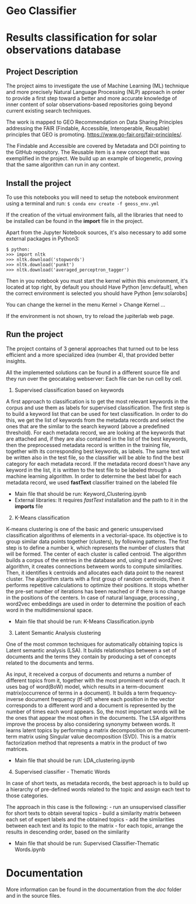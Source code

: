 # Geo Classifier
# Results classification for solar observations database

## Project Description

The project aims to investigate the use of Machine Learning (ML) technique and more precisely
Natural Language Processing (NLP) approach in order to provide a first step toward a better
and more accurate knowledge of inner content of solar observations-based repositories going
beyond current existing search techniques.

The work is mapped to GEO Recommendation on Data Sharing Principles addressing the FAIR
(Findable, Accessible, Interoperable, Reusable) principles that GEO is promoting.
https://www.go-fair.org/fair-principles/.

The Findable and Accessible are covered by Metadata and DOI pointing to the GitHub repository.
The Reusable item is a new concept that was exemplified in the project. We build up an example
of biogenetic, proving that the same algorithm can run in any context.


## Install the project

To use this notebooks you will need to setup the notebook environment using a terminal and run:
```$ conda env create -f geoss_env.yml```

If the creation of the virtual environment fails, all the libraries that
need to be installed can be found in the __import__ file in the project.

Apart from the Jupyter Notebook sources, it's also necessary to add some external
packages in Python3:

```
$ python:
>>> import nltk
>>> nltk.download('stopwords')
>>> nltk.download('punkt')
>>> nltk.download('averaged_perceptron_tagger')
```

Then in you notebook you must start the kernel within this environment, it's located at top right,
by default you should Have Python [env:default], when the correct environment is selected
you should have Python [env:solarobs]

You can change the kernel in the menu Kernel > Change Kernel ...

If the environment is not shown, try to reload the jupiterlab web page.


## Run the project

The project contains of 3 general approaches that turned out to be less efficient and a more specialized
idea (number 4), that provided better insights.

All the implemented solutions can be found in a different source file and they run over the geocatalog webserver:
Each file can be run cell by cell.

1. Supervised classification based on keywords

A first approach to classification is to get the most relevant keywords in the corpus and use them as
labels for supervised classification.
The first step is to build a keyword list that can be used for text classification. In order to do this, we
get the list of keywords from the metadata records and select the ones that are the similar to the
search keyword (above a predefined threshold).
For each metadata record, we are looking at the keywords that are attached and, if they are also
contained in the list of the best keywords, then the preprocessed metadata record is written in the
training file, together with its corresponding best keywords, as labels. The same text will be written
also in the test file, so the classifier will be able to find the best category for each metadata record.
If the metadata record doesn't have any keyword in the list, it is written to the test file to be labeled
through a machine learning algorithm.
In order to determine the best label for each metadata record, we used **fastText** classifier trained on
the labeled file

- Main file that should be run:
 	Keyword_Clustering.ipynb
- External libraries:
	It requires *fastText* installation and the path to it in the __imports__ file


2. K-Means classification

K-means clustering is one of the basic and generic unsupervised classification algorithms of
elements in a vectorial-space. Its objective is to group similar data points together (clusters), by
following patterns. 
The first step is to define a number k, which represents the number of clusters that will be formed.
The center of each cluster is called centroid.
The algorithm builds a corpus of the entries in the database and, using it and word2vec algorithm,
it creates connections betweem words to compute similarities. Then, it identifies k centroids and allocates
each data point to the nearest cluster. The algorithm starts with a first group of random centroids, then it
performs repetitive calculations to optimize their positions. It stops whether the pre-set number of iterations
has been reached or if there is no change in the positions of the centers.
In case of natural language, processing , word2vec embeddings are used in order to determine the position
of each word in the multidimensional space. 

- Main file that should be run:
	K-Means Classification.ipynb


3. Latent Semantic Analysis clustering

One of the most common techniques for automatically obtaining topics is Latent semantic analysis (LSA).
It builds relationships between a set of documents and the terms they contain by producing a set of concepts
related to the documents and terms. 

As input, it received a corpus of documents and returns a number of different topics from it, together with the most prominent words of each. 
It uses bag of word(BoW) model, which results in a term-document matrix(occurrence of terms in a document). It builds a term frequency-inverse document frequency (tf-idf) where each position in the vector corresponds to a different word and a document is represented by the number of times each word appears. So, the most important words will be the ones that appear the most often in the documents. The LSA algorithms improve the process by also considering synonymy between words. It learns latent topics by performing a matrix decomposition on the document-term matrix using Singular value decomposition (SVD). This is a matrix factorization method that represents a matrix in the product of two matrices.
	
- Main file that should be run:
	LDA_clustering.ipynb


4. Supervised classifier - Thematic Words

In case of short texts, as metadata records, the best approach is to build up a hierarchy of pre-defined words related to the topic and assign each text to those categories.

The approach in this case is the following:
	- run an unsupervised classifier for short texts to obtain several topics
	- build a similarity matrix between each set of expert labels and the obtained topics
	- add the similarities between each text and its topic to the matrix
	- for each topic, arrange the results in descending order, based on the similarity

- Main file that should be run:
	Supervised Classifier-Thematic Words.ipynb

# Documentation

More information can be found in the documentation from the *doc* folder and in the source files.
